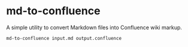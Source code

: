 # md-to-confluence

A simple utility to convert Markdown files into Confluence wiki markup.

```bash
md-to-confluence input.md output.confluence
```
